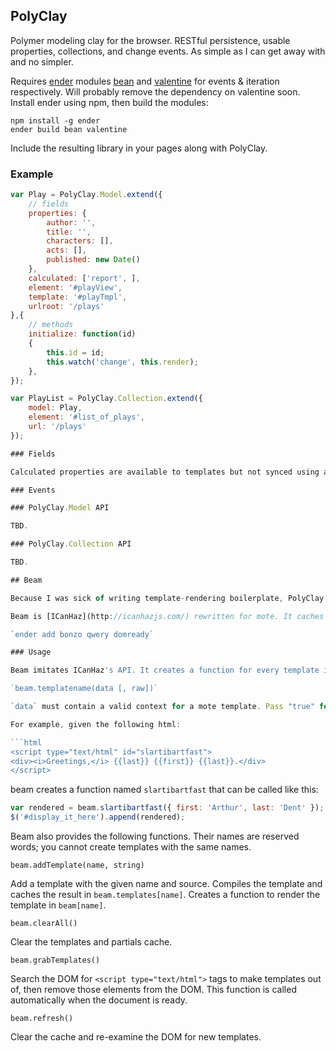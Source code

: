 ## PolyClay

Polymer modeling clay for the browser. RESTful persistence, usable properties, collections, and change events. As simple as I can get away with and no simpler.

Requires [ender](http://ender.no.de/) modules [bean](https://github.com/fat/bean) and [valentine](https://github.com/ded/valentine) for events & iteration respectively. Will probably remove the dependency on valentine soon. Install ender using npm, then build the modules:

```
npm install -g ender
ender build bean valentine
```

Include the resulting library in your pages along with PolyClay.

### Example

```javascript
var Play = PolyClay.Model.extend({
	// fields
	properties: {
		author: '',
		title: '',
		characters: [],
		acts: [],
		published: new Date()
	},
	calculated: ['report', ],
	element: '#playView',
	template: '#playTmpl',
	urlroot: '/plays'
},{
	// methods
	initialize: function(id)
	{
		this.id = id;
		this.watch('change', this.render);
	},
});

var PlayList = PolyClay.Collection.extend({
	model: Play,
	element: '#list_of_plays',
	url: '/plays'
});

### Fields

Calculated properties are available to templates but not synced using ajax.

### Events

### PolyClay.Model API

TBD.

### PolyClay.Collection API

TBD.

## Beam

Because I was sick of writing template-rendering boilerplate, PolyClay requires [mote.js](http://satchmorun.github.com/mote/) and the convenience wrapper Beam.

Beam is [ICanHaz](http://icanhazjs.com/) rewritten for mote. It caches the compiled templates instead of the string source. Also, it is more agnostic than ICanHaz about its optional libraries. It will pick up anything claiming that it is __$__ in the global namespace and assume it works like jquery/zepto. This allows you to use Ender instead of jquery by adding some more packages to your ender build:

`ender add bonzo qwery domready` 

### Usage

Beam imitates ICanHaz's API. It creates a function for every template it finds in the DOM marked as type "text/html" or "text/x-icanhaz". That method has the following signature:

`beam.templatename(data [, raw])`

`data` must contain a valid context for a mote template. Pass "true" for `raw` to receive a string in return. Otherwise Beam will wrap up the result as a dom element.

For example, given the following html:

```html
<script type="text/html" id="slartibartfast">
<div><i>Greetings,</i> {{last}} {{first}} {{last}}.</div>
</script>
```

beam creates a function named `slartibartfast` that can be called like this:

```javascript
var rendered = beam.slartibartfast({ first: 'Arthur', last: 'Dent' });
$('#display_it_here').append(rendered);
```

Beam also provides the following functions. Their names are reserved words; you cannot create templates with the same names.

`beam.addTemplate(name, string)`

Add a template with the given name and source. Compiles the template and caches the result in `beam.templates[name]`. Creates a function to render the template in `beam[name]`.

`beam.clearAll()` 

Clear the templates and partials cache.

`beam.grabTemplates()` 

Search the DOM for `<script type="text/html">` tags to make templates out of, then remove those elements from the DOM. This function is called automatically when the document is ready.

`beam.refresh()`

Clear the cache and re-examine the DOM for new templates.
